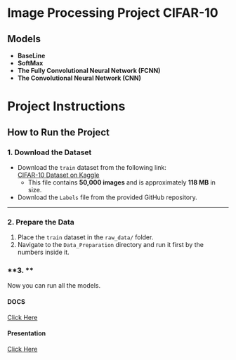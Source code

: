 # Image Processing Project CIFAR-10

## Models
- **BaseLine**
- **SoftMax**
- **The Fully Convolutional Neural Network (FCNN)**
- **The Convolutional Neural Network (CNN)**


# **Project Instructions**

## **How to Run the Project**

### **1. Download the Dataset**
- Download the `train` dataset from the following link:  
  [CIFAR-10 Dataset on Kaggle](https://www.kaggle.com/competitions/cifar-10/data)  
  - This file contains **50,000 images** and is approximately **118 MB** in size.
- Download the `Labels` file from the provided GitHub repository.

---

### **2. Prepare the Data**
1. Place the `train` dataset in the `raw_data/` folder.
2. Navigate to the `Data_Preparation` directory and run it first by the numbers inside it.


### **3. **
Now you can run all the models.

#### DOCS

[Click Here](https://docs.google.com/document/d/1UTfDsYaKGJp-4OxiIy1r9l7fSOxLOnxivl1vAiSoOB8/edit?usp=sharing)



#### Presentation

[Click Here](https://docs.google.com/presentation/d/1jbFuiONB4Jzo-SYDII6fE2WHxQgahs5P7e0xL9MJUQE/edit?usp=sharing)


